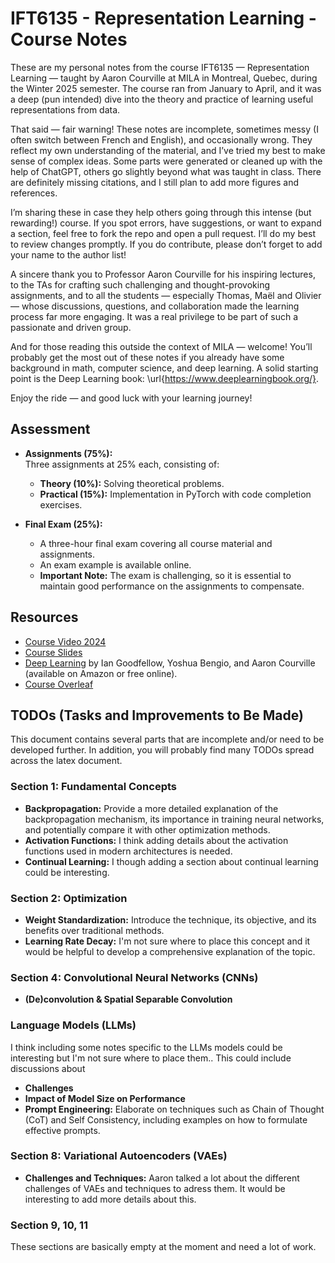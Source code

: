 # IFT6135 - Representation Learning - Course Notes

These are my personal notes from the course IFT6135 — Representation Learning — taught by Aaron Courville at MILA in Montreal, Quebec, during the Winter 2025 semester. The course ran from January to April, and it was a deep (pun intended) dive into the theory and practice of learning useful representations from data.

That said — fair warning! These notes are incomplete, sometimes messy (I often switch between French and English), and occasionally wrong. They reflect my own understanding of the material, and I’ve tried my best to make sense of complex ideas. Some parts were generated or cleaned up with the help of ChatGPT, others go slightly beyond what was taught in class. There are definitely missing citations, and I still plan to add more figures and references.

I’m sharing these in case they help others going through this intense (but rewarding!) course. If you spot errors, have suggestions, or want to expand a section, feel free to fork the repo and open a pull request. I’ll do my best to review changes promptly. If you do contribute, please don’t forget to add your name to the author list!

A sincere thank you to Professor Aaron Courville for his inspiring lectures, to the TAs for crafting such challenging and thought-provoking assignments, and to all the students — especially Thomas, Maël and Olivier — whose discussions, questions, and collaboration made the learning process far more engaging. It was a real privilege to be part of such a passionate and driven group.

And for those reading this outside the context of MILA — welcome! You’ll probably get the most out of these notes if you already have some background in math, computer science, and deep learning. A solid starting point is the Deep Learning book: \url{https://www.deeplearningbook.org/}.

Enjoy the ride — and good luck with your learning journey!

## Assessment

- **Assignments (75%):**  
  Three assignments at 25% each, consisting of:
  - **Theory (10%):** Solving theoretical problems.
  - **Practical (15%):** Implementation in PyTorch with code completion exercises.

- **Final Exam (25%):**
  - A three-hour final exam covering all course material and assignments.
  - An exam example is available online.
  - **Important Note:** The exam is challenging, so it is essential to maintain good performance on the assignments to compensate.

## Resources

- [Course Video 2024](https://sites.google.com/view/ift6135a-h2024/cours?authuser=0)
- [Course Slides](https://sites.google.com/view/ift6135a-h2025/cours?authuser=0)
- [Deep Learning](https://www.deeplearningbook.org/) by Ian Goodfellow, Yoshua Bengio, and Aaron Courville (available on Amazon or free online).
- [Course Overleaf](https://www.overleaf.com/project/659a4d39c93dd59cb90f2f7d)

## TODOs (Tasks and Improvements to Be Made)

This document contains several parts that are incomplete and/or need to be developed further. In addition, you will probably find many TODOs spread across the latex document.

### Section 1: Fundamental Concepts
- **Backpropagation:**  Provide a more detailed explanation of the backpropagation mechanism, its importance in training neural networks, and potentially compare it with other optimization methods.
- **Activation Functions:**  I think adding details about the activation functions used in modern architectures is needed.
- **Continual Learning:** I though adding a section about continual learning could be interesting.

### Section 2: Optimization
- **Weight Standardization:** Introduce the technique, its objective, and its benefits over traditional methods.
- **Learning Rate Decay:** I'm not sure where to place this concept and it would be helpful to develop a comprehensive explanation of the topic.

### Section 4: Convolutional Neural Networks (CNNs)
- **(De)convolution & Spatial Separable Convolution**

### Language Models (LLMs)
I think including some notes specific to the LLMs models could be interesting but I'm not sure where to place them.. This could include discussions about
- **Challenges**
- **Impact of Model Size on Performance**
- **Prompt Engineering:** Elaborate on techniques such as Chain of Thought (CoT) and Self Consistency, including examples on how to formulate effective prompts.

###  Section 8: Variational Autoencoders (VAEs)
- **Challenges and Techniques:** Aaron talked a lot about the different challenges of VAEs and techniques to adress them. It would be interesting to add more details about this.

###  Section 9, 10, 11
These sections are basically empty at the moment and need a lot of work.